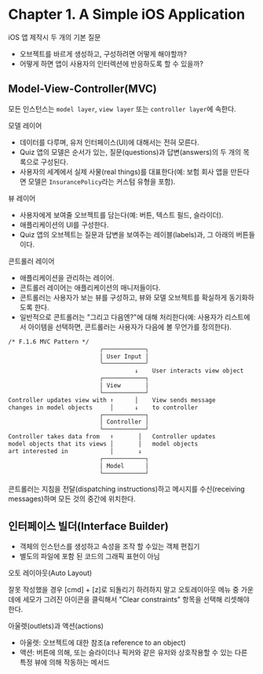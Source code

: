# Chapter 1. A Simple iOS Application

iOS 앱 제작시 두 개의 기본 질문

- 오브젝트를 바르게 생성하고, 구성하려면 어떻게 해야할까?
- 어떻게 하면 앱이 사용자의 인터렉션에 반응하도록 할 수 있을까?

## Model-View-Controller(MVC)

모든 인스턴스는 `model layer`, `view layer` 또는 `controller layer`에 속한다.

모델 레이어

- 데이터를 다루며, 유저 인터페이스(UI)에 대해서는 전혀 모른다.
- Quiz 앱의 모델은 순서가 있는, 질문(questions)과 답변(answers)의 두 개의 목록으로 구성된다.
- 사용자의 세계에서 실제 사물(real things)를 대표한다(예: 보험 회사 앱을 만든다면 모델은 `InsurancePolicy`라는 커스텀 유형을 포함).

뷰 레이어

- 사용자에게 보여줄 오브젝트를 담는다(예: 버튼, 텍스트 필드, 슬라이더).
- 애플리케이션의 UI를 구성한다.
- Quiz 앱의 오브젝트는 질문과 답변을 보여주는 레이블(labels)과, 그 아래의 버튼들이다.

콘트롤러 레이어

- 애플리케이션을 관리하는 레이어.
- 콘트롤러 레이어는 애플리케이션의 매니저들이다.
- 콘트롤러는 사용자가 보는 뷰를 구성하고, 뷰와 모델 오브젝트를 확실하게 동기화하도록 한다.
- 일반적으로 콘트롤러는 "그리고 다음엔?"에 대해 처리한다(예: 사용자가 리스트에서 아이템을 선택하면, 콘트롤러는 사용자가 다음에 볼 무언가를 정의한다).

````txt
/* F.1.6 MVC Pattern */
                          ╭────────────╮
                          │ User Input │
                          ╰────────────╯
                                    ↓    User interacts view object
                          ┌────────────┐
                          │ View       │
                          └────────────┘
Controller updates view with ↑      │    View sends message
changes in model objects     │      ↓    to controller
                          ┌────────────┐
                          │ Controller │
                          └────────────┘
Controller takes data from   ↑       │   Controller updates
model objects that its views │       │   model objects
art interested in            │       ↓
                          ┌────────────┐
                          │ Model      │
                          └────────────┘
````

콘트롤러는 지침을 전달(dispatching instructions)하고 메시지를 수신(receiving messages)하며 모든 것의 중간에 위치한다.

## 인터페이스 빌더(Interface Builder)

- 객체의 인스턴스를 생성하고 속성을 조작 할 수있는 객체 편집기
- 별도의 파일에 포함 된 코드의 그래픽 표현이 아님

오토 레이아웃(Auto Layout)

잘못 작성했을 경우 [cmd] + [z]로 되돌리기 하려하지 말고 오토레이아웃 메뉴 중 가운데에 세모가 그려진 아이콘을 클릭해서 "Clear constraints" 항목을 선택해 리셋해야 한다.

아울렛(outlets)과 액션(actions)

- 아울렛: 오브젝트에 대한 참조(a reference to an object)
- 액션: 버튼에 의해, 또는 슬라이더나 픽커와 같은 유저와 상호작용할 수 있는 다른 특정 뷰에 의해 작동하는 메서드
